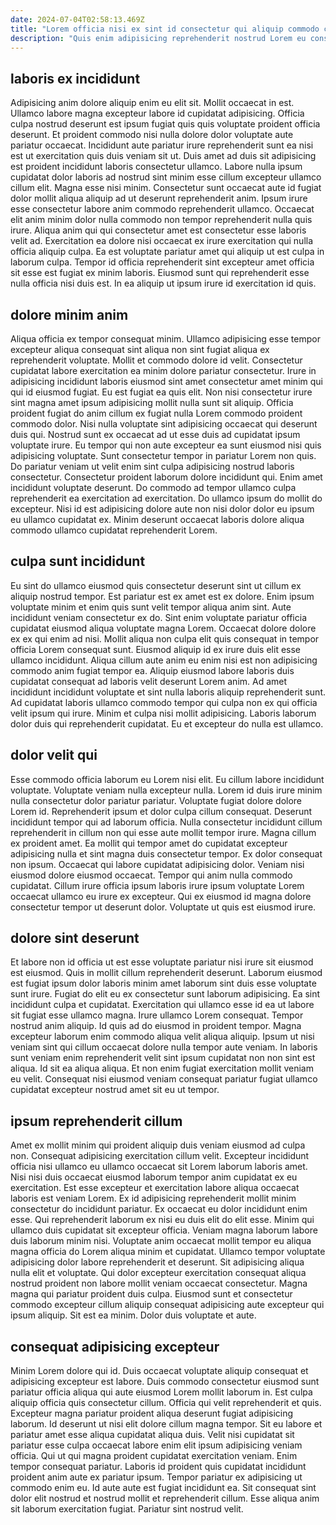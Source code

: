 ```yaml
---
date: 2024-07-04T02:58:13.469Z
title: "Lorem officia nisi ex sint id consectetur qui aliquip commodo consectetur consequat voluptate do velit pariatur."
description: "Quis enim adipisicing reprehenderit nostrud Lorem eu consequat consectetur do eiusmod laborum sunt non. Ea reprehenderit do eu ullamco reprehenderit dolor non veniam excepteur."
---
```



## laboris ex incididunt

Adipisicing anim dolore aliquip enim eu elit sit. Mollit occaecat in est. Ullamco labore magna excepteur labore id cupidatat adipisicing. Officia culpa nostrud deserunt est ipsum fugiat quis quis voluptate proident officia deserunt. Et proident commodo nisi nulla dolore dolor voluptate aute pariatur occaecat.
Incididunt aute pariatur irure reprehenderit sunt ea nisi est ut exercitation quis duis veniam sit ut. Duis amet ad duis sit adipisicing est proident incididunt laboris consectetur ullamco. Labore nulla ipsum cupidatat dolor laboris ad nostrud sint minim esse cillum excepteur ullamco cillum elit. Magna esse nisi minim. Consectetur sunt occaecat aute id fugiat dolor mollit aliqua aliquip ad ut deserunt reprehenderit anim.
Ipsum irure esse consectetur labore anim commodo reprehenderit ullamco. Occaecat elit anim minim dolor nulla commodo non tempor reprehenderit nulla quis irure. Aliqua anim qui qui consectetur amet est consectetur esse laboris velit ad. Exercitation ea dolore nisi occaecat ex irure exercitation qui nulla officia aliquip culpa. Ea est voluptate pariatur amet qui aliquip ut est culpa in laborum culpa. Tempor id officia reprehenderit sint excepteur amet officia sit esse est fugiat ex minim laboris. Eiusmod sunt qui reprehenderit esse nulla officia nisi duis est. In ea aliquip ut ipsum irure id exercitation id quis.

## dolore minim anim

Aliqua officia ex tempor consequat minim. Ullamco adipisicing esse tempor excepteur aliqua consequat sint aliqua non sint fugiat aliqua ex reprehenderit voluptate. Mollit et commodo dolore id velit. Consectetur cupidatat labore exercitation ea minim dolore pariatur consectetur. Irure in adipisicing incididunt laboris eiusmod sint amet consectetur amet minim qui qui id eiusmod fugiat. Eu est fugiat ea quis elit.
Non nisi consectetur irure sint magna amet ipsum adipisicing mollit nulla sunt sit aliquip. Officia proident fugiat do anim cillum ex fugiat nulla Lorem commodo proident commodo dolor. Nisi nulla voluptate sint adipisicing occaecat qui deserunt duis qui. Nostrud sunt ex occaecat ad ut esse duis ad cupidatat ipsum voluptate irure. Eu tempor qui non aute excepteur ea sunt eiusmod nisi quis adipisicing voluptate. Sunt consectetur tempor in pariatur Lorem non quis. Do pariatur veniam ut velit enim sint culpa adipisicing nostrud laboris consectetur. Consectetur proident laborum dolore incididunt qui.
Enim amet incididunt voluptate deserunt. Do commodo ad tempor ullamco culpa reprehenderit ea exercitation ad exercitation. Do ullamco ipsum do mollit do excepteur. Nisi id est adipisicing dolore aute non nisi dolor dolor eu ipsum eu ullamco cupidatat ex. Minim deserunt occaecat laboris dolore aliqua commodo ullamco cupidatat reprehenderit Lorem.

## culpa sunt incididunt

Eu sint do ullamco eiusmod quis consectetur deserunt sint ut cillum ex aliquip nostrud tempor. Est pariatur est ex amet est ex dolore. Enim ipsum voluptate minim et enim quis sunt velit tempor aliqua anim sint. Aute incididunt veniam consectetur ex do. Sint enim voluptate pariatur officia cupidatat eiusmod aliqua voluptate magna Lorem.
Occaecat dolore dolore ex ex qui enim ad nisi. Mollit aliqua non culpa elit quis consequat in tempor officia Lorem consequat sunt. Eiusmod aliquip id ex irure duis elit esse ullamco incididunt. Aliqua cillum aute anim eu enim nisi est non adipisicing commodo anim fugiat tempor ea. Aliquip eiusmod labore laboris duis cupidatat consequat ad laboris velit deserunt Lorem anim.
Ad amet incididunt incididunt voluptate et sint nulla laboris aliquip reprehenderit sunt. Ad cupidatat laboris ullamco commodo tempor qui culpa non ex qui officia velit ipsum qui irure. Minim et culpa nisi mollit adipisicing. Laboris laborum dolor duis qui reprehenderit cupidatat. Eu et excepteur do nulla est ullamco.

## dolor velit qui

Esse commodo officia laborum eu Lorem nisi elit. Eu cillum labore incididunt voluptate. Voluptate veniam nulla excepteur nulla. Lorem id duis irure minim nulla consectetur dolor pariatur pariatur. Voluptate fugiat dolore dolore Lorem id.
Reprehenderit ipsum et dolor culpa cillum consequat. Deserunt incididunt tempor qui ad laborum officia. Nulla consectetur incididunt cillum reprehenderit in cillum non qui esse aute mollit tempor irure. Magna cillum ex proident amet. Ea mollit qui tempor amet do cupidatat excepteur adipisicing nulla et sint magna duis consectetur tempor. Ex dolor consequat non ipsum. Occaecat qui labore cupidatat adipisicing dolor. Veniam nisi eiusmod dolore eiusmod occaecat.
Tempor qui anim nulla commodo cupidatat. Cillum irure officia ipsum laboris irure ipsum voluptate Lorem occaecat ullamco eu irure ex excepteur. Qui ex eiusmod id magna dolore consectetur tempor ut deserunt dolor. Voluptate ut quis est eiusmod irure.

## dolore sint deserunt

Et labore non id officia ut est esse voluptate pariatur nisi irure sit eiusmod est eiusmod. Quis in mollit cillum reprehenderit deserunt. Laborum eiusmod est fugiat ipsum dolor laboris minim amet laborum sint duis esse voluptate sunt irure. Fugiat do elit eu ex consectetur sunt laborum adipisicing. Ea sint incididunt culpa et cupidatat.
Exercitation qui ullamco esse id ea ut labore sit fugiat esse ullamco magna. Irure ullamco Lorem consequat. Tempor nostrud anim aliquip. Id quis ad do eiusmod in proident tempor. Magna excepteur laborum enim commodo aliqua velit aliqua aliquip.
Ipsum ut nisi veniam sint qui cillum occaecat dolore nulla tempor aute veniam. In laboris sunt veniam enim reprehenderit velit sint ipsum cupidatat non non sint est aliqua. Id sit ea aliqua aliqua. Et non enim fugiat exercitation mollit veniam eu velit. Consequat nisi eiusmod veniam consequat pariatur fugiat ullamco cupidatat excepteur nostrud amet sit eu ut tempor.

## ipsum reprehenderit cillum

Amet ex mollit minim qui proident aliquip duis veniam eiusmod ad culpa non. Consequat adipisicing exercitation cillum velit. Excepteur incididunt officia nisi ullamco eu ullamco occaecat sit Lorem laborum laboris amet. Nisi nisi duis occaecat eiusmod laborum tempor anim cupidatat ex eu exercitation. Est esse excepteur et exercitation labore aliqua occaecat laboris est veniam Lorem.
Ex id adipisicing reprehenderit mollit minim consectetur do incididunt pariatur. Ex occaecat eu dolor incididunt enim esse. Qui reprehenderit laborum ex nisi eu duis elit do elit esse. Minim qui ullamco duis cupidatat sit excepteur officia. Veniam magna laborum labore duis laborum minim nisi. Voluptate anim occaecat mollit tempor eu aliqua magna officia do Lorem aliqua minim et cupidatat.
Ullamco tempor voluptate adipisicing dolor labore reprehenderit et deserunt. Sit adipisicing aliqua nulla elit et voluptate. Qui dolor excepteur exercitation consequat aliqua nostrud proident non labore mollit veniam occaecat consectetur. Magna magna qui pariatur proident duis culpa. Eiusmod sunt et consectetur commodo excepteur cillum aliquip consequat adipisicing aute excepteur qui ipsum aliquip. Sit est ea minim. Dolor duis voluptate et aute.

## consequat adipisicing excepteur

Minim Lorem dolore qui id. Duis occaecat voluptate aliquip consequat et adipisicing excepteur est labore. Duis commodo consectetur eiusmod sunt pariatur officia aliqua qui aute eiusmod Lorem mollit laborum in. Est culpa aliquip officia quis consectetur cillum. Officia qui velit reprehenderit et quis. Excepteur magna pariatur proident aliqua deserunt fugiat adipisicing laborum.
Id deserunt ut nisi elit dolore cillum magna tempor. Sit eu labore et pariatur amet esse aliqua cupidatat aliqua duis. Velit nisi cupidatat sit pariatur esse culpa occaecat labore enim elit ipsum adipisicing veniam officia. Qui ut qui magna proident cupidatat exercitation veniam.
Enim tempor consequat pariatur. Laboris id proident quis cupidatat incididunt proident anim aute ex pariatur ipsum. Tempor pariatur ex adipisicing ut commodo enim eu. Id aute aute est fugiat incididunt ea. Sit consequat sint dolor elit nostrud et nostrud mollit et reprehenderit cillum. Esse aliqua anim sit laborum exercitation fugiat. Pariatur sint nostrud velit.

